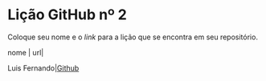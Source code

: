 # Lição GitHub nº 2

Coloque seu nome e o *link* para a lição que se encontra em seu repositório.

nome | url|

Luis Fernando|[Github](https://github.com/fernando-lluis/texto-markdown/blob/main/README.md)
